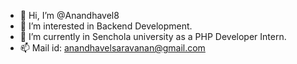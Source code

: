 - 👋 Hi, I’m @Anandhavel8
- 👀 I’m interested in Backend Development.
- 🌱 I’m currently in Senchola university as a PHP Developer Intern.
- 📫 Mail id: anandhavelsaravanan@gmail.com

<!---
Anandhavel8/Anandhavel8 is a ✨ special ✨ repository because its `README.md` (this file) appears on your GitHub profile.
You can click the Preview link to take a look at your changes.
--->
